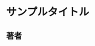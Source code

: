 <div class="page_top">

# サンプルタイトル

</div>

<div class="page_bottom">

## 著者

</div>

<div class="page_break"></div>

<div class="page_break"></div>